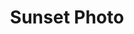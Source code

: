 ---
title: Sunset Photo
img: "/assets/images/p2.jpg"
alt: "photographer at sunset in silhouette"
---